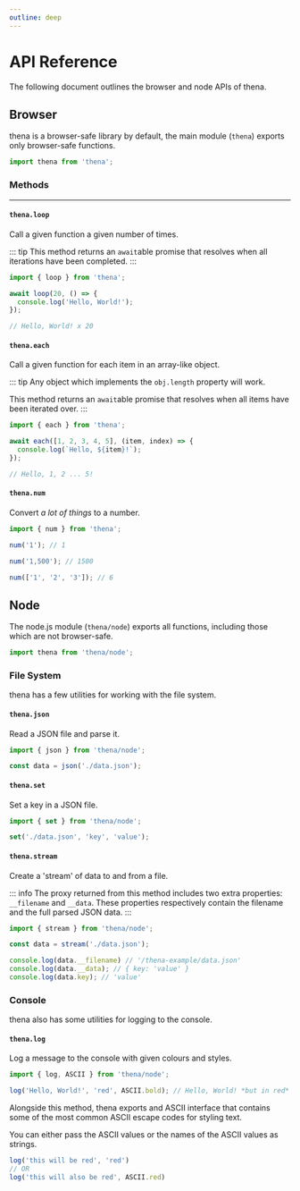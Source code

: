 ```yaml
---
outline: deep
---
```


# API Reference

The following document outlines the browser and node APIs of thena.

## Browser

thena is a browser-safe library by default, the main module (`thena`) exports only browser-safe functions. 

```ts
import thena from 'thena';
```

### Methods

---

#### `thena.loop`

Call a given function a given number of times.

::: tip
This method returns an `await`able promise that resolves when all iterations have been completed.
:::

```ts
import { loop } from 'thena';

await loop(20, () => {
  console.log('Hello, World!');
});

// Hello, World! x 20
```

#### `thena.each`

Call a given function for each item in an array-like object.

::: tip
Any object which implements the `obj.length` property will work.

This method returns an `await`able promise that resolves when all items have been iterated over.
:::

```ts
import { each } from 'thena';

await each([1, 2, 3, 4, 5], (item, index) => {
  console.log(`Hello, ${item}!`);
});

// Hello, 1, 2 ... 5!
```

#### `thena.num`

Convert *a lot of things* to a number.

```ts
import { num } from 'thena';

num('1'); // 1

num('1,500'); // 1500

num(['1', '2', '3']); // 6
```

## Node

The node.js module (`thena/node`) exports all functions, including those which are not browser-safe.

```ts
import thena from 'thena/node';
```

### File System

thena has a few utilities for working with the file system.

#### `thena.json`

Read a JSON file and parse it.

```ts
import { json } from 'thena/node';

const data = json('./data.json');
```

#### `thena.set`

Set a key in a JSON file.

```ts
import { set } from 'thena/node';

set('./data.json', 'key', 'value');
```

#### `thena.stream`

Create a 'stream' of data to and from a file.

::: info
The proxy returned from this method includes two extra properties: `__filename` and `__data`. These properties respectively contain the filename and the full parsed JSON data.
:::

```ts
import { stream } from 'thena/node';

const data = stream('./data.json');

console.log(data.__filename) // '/thena-example/data.json'
console.log(data.__data); // { key: 'value' }
console.log(data.key); // 'value'
```

### Console

thena also has some utilities for logging to the console.

#### `thena.log`

Log a message to the console with given colours and styles.


```ts
import { log, ASCII } from 'thena/node';

log('Hello, World!', 'red', ASCII.bold); // Hello, World! *but in red*
```

Alongside this method, thena exports and ASCII interface that contains some of the most common ASCII escape codes for styling text.

You can either pass the ASCII values or the names of the ASCII values as strings.

```ts
log('this will be red', 'red')
// OR
log('this will also be red', ASCII.red)
```